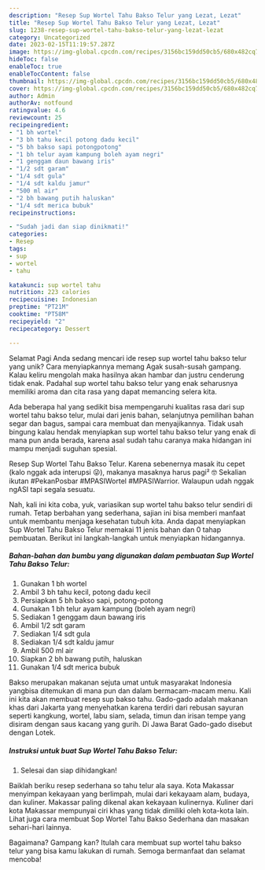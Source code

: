 ```yaml
---
description: "Resep Sup Wortel Tahu Bakso Telur yang Lezat, Lezat"
title: "Resep Sup Wortel Tahu Bakso Telur yang Lezat, Lezat"
slug: 1238-resep-sup-wortel-tahu-bakso-telur-yang-lezat-lezat
category: Uncategorized
date: 2023-02-15T11:19:57.287Z
image: https://img-global.cpcdn.com/recipes/3156bc159dd50cb5/680x482cq70/sup-wortel-tahu-bakso-telur-foto-resep-utama.jpg
hideToc: false
enableToc: true
enableTocContent: false
thumbnail: https://img-global.cpcdn.com/recipes/3156bc159dd50cb5/680x482cq70/sup-wortel-tahu-bakso-telur-foto-resep-utama.jpg
cover: https://img-global.cpcdn.com/recipes/3156bc159dd50cb5/680x482cq70/sup-wortel-tahu-bakso-telur-foto-resep-utama.jpg
author: Admin
authorAv: notfound
ratingvalue: 4.6
reviewcount: 25
recipeingredient:
- "1 bh wortel"
- "3 bh tahu kecil potong dadu kecil"
- "5 bh bakso sapi potongpotong"
- "1 bh telur ayam kampung boleh ayam negri"
- "1 genggam daun bawang iris"
- "1/2 sdt garam"
- "1/4 sdt gula"
- "1/4 sdt kaldu jamur"
- "500 ml air"
- "2 bh bawang putih haluskan"
- "1/4 sdt merica bubuk"
recipeinstructions:

- "Sudah jadi dan siap dinikmati!"
categories:
- Resep
tags:
- sup
- wortel
- tahu

katakunci: sup wortel tahu 
nutrition: 223 calories
recipecuisine: Indonesian
preptime: "PT21M"
cooktime: "PT58M"
recipeyield: "2"
recipecategory: Dessert

---
```



Selamat Pagi Anda sedang mencari ide resep sup wortel tahu bakso telur yang unik? Cara menyiapkannya memang Agak susah-susah gampang. Kalau keliru mengolah maka hasilnya akan hambar dan justru cenderung tidak enak. Padahal sup wortel tahu bakso telur yang enak seharusnya memiliki aroma dan cita rasa yang dapat memancing selera kita.


Ada beberapa hal yang sedikit bisa mempengaruhi kualitas rasa dari sup wortel tahu bakso telur, mulai dari jenis bahan, selanjutnya pemilihan bahan segar dan bagus, sampai cara membuat dan menyajikannya. Tidak usah bingung kalau hendak menyiapkan sup wortel tahu bakso telur yang enak di mana pun anda berada, karena asal sudah tahu caranya maka hidangan ini mampu menjadi suguhan spesial.

Resep Sup Wortel Tahu Bakso Telur. Karena sebenernya masak itu cepet (kalo nggak ada interupsi 😜), makanya masaknya harus pagi² 🤓 Sekalian ikutan #PekanPosbar #MPASIWortel #MPASIWarrior. Walaupun udah nggak ngASI tapi segala sesuatu.


Nah, kali ini kita coba, yuk, variasikan sup wortel tahu bakso telur sendiri di rumah. Tetap berbahan yang sederhana, sajian ini bisa memberi manfaat untuk membantu menjaga kesehatan tubuh kita. Anda dapat menyiapkan Sup Wortel Tahu Bakso Telur memakai 11 jenis bahan dan 0 tahap pembuatan. Berikut ini langkah-langkah untuk menyiapkan hidangannya.

<!--inarticleads1-->

##### Bahan-bahan dan bumbu yang digunakan dalam pembuatan Sup Wortel Tahu Bakso Telur:

1. Gunakan 1 bh wortel
1. Ambil 3 bh tahu kecil, potong dadu kecil
1. Persiapkan 5 bh bakso sapi, potong-potong
1. Gunakan 1 bh telur ayam kampung (boleh ayam negri)
1. Sediakan 1 genggam daun bawang iris
1. Ambil 1/2 sdt garam
1. Sediakan 1/4 sdt gula
1. Sediakan 1/4 sdt kaldu jamur
1. Ambil 500 ml air
1. Siapkan 2 bh bawang putih, haluskan
1. Gunakan 1/4 sdt merica bubuk


Bakso merupakan makanan sejuta umat untuk masyarakat Indonesia yangbisa ditemukan di mana pun dan dalam bermacam-macam menu. Kali ini kita akan membuat resep sup bakso tahu. Gado-gado adalah makanan khas dari Jakarta yang menyehatkan karena terdiri dari rebusan sayuran seperti kangkung, wortel, labu siam, selada, timun dan irisan tempe yang disiram dengan saus kacang yang gurih. Di Jawa Barat Gado-gado disebut dengan Lotek. 

<!--inarticleads2-->

##### Instruksi untuk buat Sup Wortel Tahu Bakso Telur:


1. Selesai dan siap dihidangkan!

Baiklah beriku resep sederhana so tahu telur ala saya. Kota Makassar menyimpan kekayaan yang berlimpah, mulai dari kekayaam alam, budaya, dan kuliner. Makassar paling dikenal akan kekayaan kulinernya. Kuliner dari kota Makassar mempunyai ciri khas yang tidak dimiliki oleh kota-kota lain. Lihat juga cara membuat Sop Wortel Tahu Bakso Sederhana dan masakan sehari-hari lainnya. 

Bagaimana? Gampang kan? Itulah cara membuat sup wortel tahu bakso telur yang bisa kamu lakukan di rumah. Semoga bermanfaat dan selamat mencoba!
